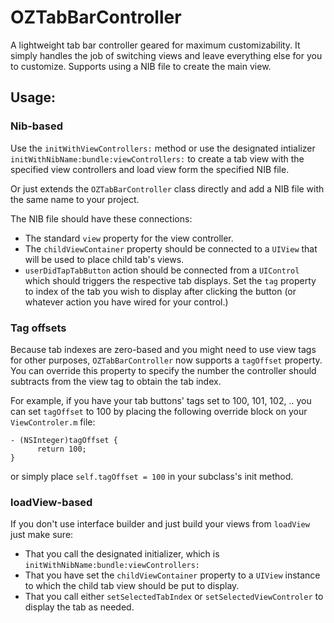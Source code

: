 OZTabBarController
==================

A lightweight tab bar controller geared for maximum customizability. It simply handles the job of switching views and leave everything else for you to customize. Supports using a NIB file to create the main view.

## Usage:

### Nib-based

Use the `initWithViewControllers:` method or use the designated intializer `initWithNibName:bundle:viewControllers:` to create a tab view with the specified view controllers and load view form the specified NIB file.

Or just extends the `OZTabBarController` class directly and add a NIB file with the same name to your project.

The NIB file should have these connections:
* The standard `view` property for the view controller.
* The `childViewContainer` property should be connected to a `UIView` that will be used to place child tab's views.
* `userDidTapTabButton` action should be connected from a `UIControl` which should triggers the respective tab displays. Set the `tag` property to index of the tab you wish to display after clicking the button (or whatever action you have wired for your control.)

### Tag offsets

Because tab indexes are zero-based and you might need to use view tags for other purposes, `OZTabBarController` now supports a `tagOffset` property. You can override this property to specify the number the controller should subtracts from the view tag to obtain the tab index.

For example, if you have your tab buttons' tags set to 100, 101, 102, .. you can set `tagOffset` to 100 by placing the following override block on your `ViewControler.m` file:

    - (NSInteger)tagOffset {
          return 100;
    }

or simply place `self.tagOffset = 100` in your subclass's init method.

### loadView-based

If you don't use interface builder and just build your views from `loadView` just make sure:

* That you call the designated initializer, which is `initWithNibName:bundle:viewControllers:`
* That you have set the `childViewContainer` property to a `UIView` instance to which the child tab view should be put to display.
* That you call either `setSelectedTabIndex` or `setSelectedViewControler` to display the tab as needed.

